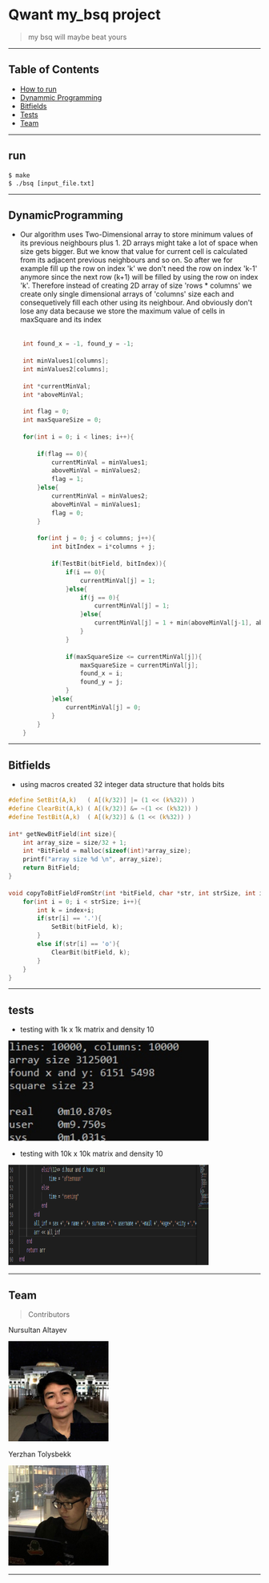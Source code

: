 # Qwant my_bsq project

> my bsq will maybe beat yours

---

## Table of Contents

- [How to run](#run)
- [Dynammic Programming](#DynamicProgramming)
- [Bitfields](#Bitfields)
- [Tests](#tests)
- [Team](#team)


---
## run
```shell
$ make
$ ./bsq [input_file.txt]
```

---

## DynamicProgramming

- Our algorithm uses Two-Dimensional array to store minimum values of its previous neighbours plus 1. 2D arrays might take a lot of space when size gets bigger. But we know that
value for current cell is calculated from its adjacent previous neighbours and so on. So after we for example fill up the row on index 'k' we don't need the row on index 'k-1' anymore since the next row (k+1) will be filled by using the row on index 'k'. Therefore instead of creating 2D array of size 'rows * columns' we create only single dimensional arrays of 'columns' size each and consequetively fill each other using its neighbour. And obviously don't lose any data because we store the maximum value of cells in maxSquare and its index
```c

    int found_x = -1, found_y = -1;

    int minValues1[columns];
    int minValues2[columns];

    int *currentMinVal;
    int *aboveMinVal;

    int flag = 0;
    int maxSquareSize = 0;

    for(int i = 0; i < lines; i++){

        if(flag == 0){
            currentMinVal = minValues1;
            aboveMinVal = minValues2;
            flag = 1;
        }else{
            currentMinVal = minValues2;
            aboveMinVal = minValues1;
            flag = 0;
        }

        for(int j = 0; j < columns; j++){
            int bitIndex = i*columns + j;

            if(TestBit(bitField, bitIndex)){
                if(i == 0){
                    currentMinVal[j] = 1;
                }else{
                    if(j == 0){
                        currentMinVal[j] = 1;
                    }else{
                        currentMinVal[j] = 1 + min(aboveMinVal[j-1], aboveMinVal[j], currentMinVal[j-1]);
                    }
                }

                if(maxSquareSize <= currentMinVal[j]){
                    maxSquareSize = currentMinVal[j];
                    found_x = i;
                    found_y = j;
                }
            }else{
                currentMinVal[j] = 0;
            }
        }
    }
```

---


## Bitfields

- using macros created 32 integer data structure that holds bits

```c
#define SetBit(A,k)   ( A[(k/32)] |= (1 << (k%32)) )
#define ClearBit(A,k) ( A[(k/32)] &= ~(1 << (k%32)) )
#define TestBit(A,k)  ( A[(k/32)] & (1 << (k%32)) )

int* getNewBitField(int size){
    int array_size = size/32 + 1;
    int *BitField = malloc(sizeof(int)*array_size);
    printf("array size %d \n", array_size);
    return BitField;
}

void copyToBitFieldFromStr(int *bitField, char *str, int strSize, int index){
    for(int i = 0; i < strSize; i++){
        int k = index+i;
        if(str[i] == '.'){
            SetBit(bitField, k);
        }
        else if(str[i] == 'o'){
            ClearBit(bitField, k);
        }
    }
}
```
---
## tests

- testing with 1k x 1k matrix and density 10

<img src="test2.png" width = 400 height = 200>

- testing with 10k x 10k matrix and density 10

<img src="test1.png" width = 400 height = 200>

---

## Team

> Contributors

<p>Nursultan Altayev</p>

<img src="nurs.jpg" width = 200 height = 200>

<p>Yerzhan Tolysbekk</p>

<img src="erj.jpg" width = 200 height = 200>

---
